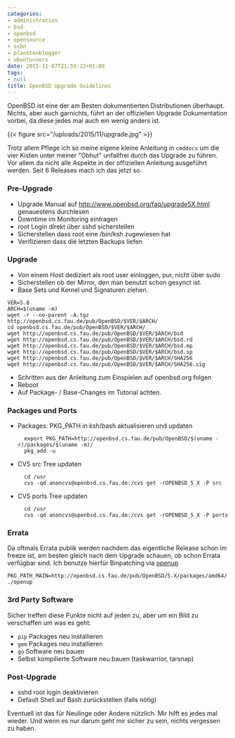 ```yaml
---
categories:
- administration
- bsd
- openbsd
- opensource
- osbn
- planetenblogger
- ubuntuusers
date: 2015-11-07T21:59:22+01:00
tags:
- null
title: OpenBSD Upgrade Guidelines
---
```


OpenBSD ist eine der am Besten dokumentierten Distributionen überhaupt.
Nichts, aber auch garnichts, führt an der offiziellen Upgrade Dokumentation
vorbei, da diese jedes mal auch ein wenig anders ist.

{{< figure src="/uploads/2015/11/upgrade.jpg" >}}

Trotz allem Pflege ich so meine eigene kleine Anleitung in `cmddocs` um die
vier Kisten unter meiner "Obhut" unfallfrei durch das Upgrade zu führen.
Vor allem da nicht alle Aspekte in der offiziellen Anleitung ausgeführt
werden. Seit 6 Releases mach ich das jetzt so.

### Pre-Upgrade

* Upgrade Manual auf http://www.openbsd.org/faq/upgrade5X.html genauestens durchlesen
* Downtime im Monitoring eintragen
* root Login direkt über sshd sicherstellen
* Sicherstellen dass root eine /bin/ksh zugewiesen hat
* Verifizieren dass die letzten Backups liefen

### Upgrade

* Von einem Host dediziert als root user einloggen, pur, nicht über sudo
* Sicherstellen ob der Mirror, den man benutzt schon gesynct ist.
* Base Sets und Kernel und Signaturen ziehen.

```
VER=5.8
ARCH=$(uname -m)
wget -r --no-parent -A.tgz http://openbsd.cs.fau.de/pub/OpenBSD/$VER/$ARCH/
cd openbsd.cs.fau.de/pub/OpenBSD/$VER/$ARCH/
wget http://openbsd.cs.fau.de/pub/OpenBSD/$VER/$ARCH/bsd
wget http://openbsd.cs.fau.de/pub/OpenBSD/$VER/$ARCH/bsd.rd
wget http://openbsd.cs.fau.de/pub/OpenBSD/$VER/$ARCH/bsd.mp
wget http://openbsd.cs.fau.de/pub/OpenBSD/$VER/$ARCH/bsd.sp
wget http://openbsd.cs.fau.de/pub/OpenBSD/$VER/$ARCH/SHA256
wget http://openbsd.cs.fau.de/pub/OpenBSD/$VER/$ARCH/SHA256.sig
```

* Schritten aus der Anleitung zum Einspielen auf openbsd.org folgen
* Reboot
* Auf Package- / Base-Changes im Tutorial achten.

### Packages und Ports

* Packages: PKG_PATH in ksh/bash aktualisieren und updaten

		export PKG_PATH=http://openbsd.cs.fau.de/pub/OpenBSD/$(uname -r)/packages/$(uname -m)/
		pkg_add -u

* CVS src Tree updaten

		cd /usr
		cvs -qd anoncvs@openbsd.cs.fau.de:/cvs get -rOPENBSD_5_X -P src

* CVS ports Tree updaten

		cd /usr
		cvs -qd anoncvs@openbsd.cs.fau.de:/cvs get -rOPENBSD_5_X -P ports

### Errata

Da oftmals Errata publik werden nachdem das eigentliche Release schon im
freeze ist, am besten gleich nach dem Upgrade schauen, ob schon Errata
verfügbar sind. Ich benutze hierfür Binpatching via
[openup](http://www.mtier.org/index.php/solutions/apps/openup/)


    PKG_PATH_MAIN=http://openbsd.cs.fau.de/pub/OpenBSD/5.X/packages/amd64/
    ./openup

### 3rd Party Software

Sicher treffen diese Punkte nicht auf jeden zu, aber um ein Bild zu
verschaffen um was es geht:

* `pip` Packages neu installieren
* `gem` Packages neu installieren
* `go` Software neu bauen
* Selbst kompilierte Software neu bauen (taskwarrior, tarsnap)

### Post-Upgrade

* sshd root login deaktivieren
* Default Shell auf Bash zurückstellen (falls nötig)

Eventuell ist das für Neulinge oder Andere nützlich. Mir hilft es jedes mal
wieder. Und wenn es nur darum geht mir sicher zu sein, nichts vergessen zu
haben.
